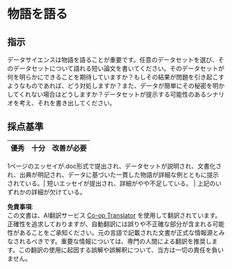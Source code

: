 <!--
CO_OP_TRANSLATOR_METADATA:
{
  "original_hash": "8980d7efd101c82d6d6ffc3458214120",
  "translation_date": "2025-08-24T13:29:36+00:00",
  "source_file": "4-Data-Science-Lifecycle/16-communication/assignment.md",
  "language_code": "ja"
}
-->
# 物語を語る

## 指示

データサイエンスは物語を語ることが重要です。任意のデータセットを選び、そのデータセットについて語れる短い論文を書いてください。そのデータセットが何を明らかにできることを期待していますか？もしその結果が問題を引き起こすようなものであれば、どう対処しますか？また、データが簡単にその秘密を明かしてくれない場合はどうしますか？データセットが提示する可能性のあるシナリオを考え、それを書き出してください。

## 採点基準

優秀 | 十分 | 改善が必要
--- | --- | --- |

1ページのエッセイが.doc形式で提出され、データセットが説明され、文書化され、出典が明記され、データに基づいた一貫した物語が詳細な例とともに提示されている。| 短いエッセイが提出され、詳細がやや不足している。 | 上記のいずれかの詳細が欠けている。

**免責事項**:  
この文書は、AI翻訳サービス [Co-op Translator](https://github.com/Azure/co-op-translator) を使用して翻訳されています。正確性を追求しておりますが、自動翻訳には誤りや不正確な部分が含まれる可能性があることをご承知ください。元の言語で記載された文書が正式な情報源とみなされるべきです。重要な情報については、専門の人間による翻訳を推奨します。この翻訳の使用に起因する誤解や誤解釈について、当方は一切の責任を負いません。